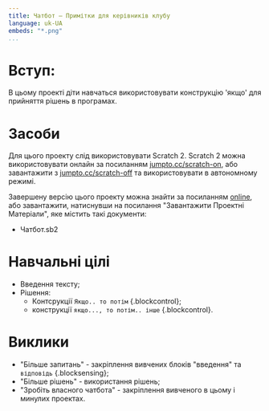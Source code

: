 ```yaml
---
title: Чатбот — Примітки для керівників клубу
language: uk-UA
embeds: "*.png"
...
```


# Вступ:

В цьому проекті діти навчаться використовувати конструкцію 'якщо' для прийняття рішень в програмах.

# Засоби

Для цього проекту слід використовувати Scratch 2. Scratch 2 можна використовувати онлайн за посиланням [jumpto.cc/scratch-on](http://jumpto.cc/scratch-on), або завантажити з [jumpto.cc/scratch-off](http://jumpto.cc/scratch-off) та використовувати в автономному режимі.

Завершену версію цього проекту можна знайти за посиланням [online](http://scratch.mit.edu/projects/26762091/#editor), або завантажити, натиснувши на посилання "Завантажити Проектні Матеріали", яке містить такі документи:

+ Чатбот.sb2

# Навчальні цілі

+ Введення тексту;
+ Рішення: 
    + Контсрукції `Якщо.. то потім` {.blockcontrol};
    + конструкції `якщо..., то потім.. інше` {.blockcontrol}.

# Виклики

+ "Більше запитань" - закріплення вивчених блоків "введення" та `відповідь` {.blocksensing};
+ "Більше рішень" - використання рішень;
+ "Зробіть власного чатбота" - закріплення вивченого в цьому і минулих проектах.